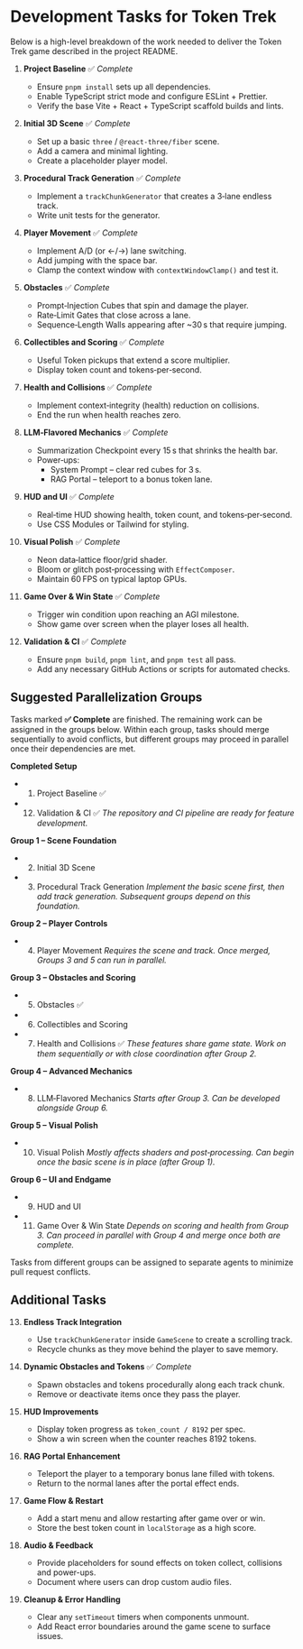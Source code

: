 # Development Tasks for Token Trek

Below is a high-level breakdown of the work needed to deliver the Token Trek game described in the project README.

1. **Project Baseline** ✅ *Complete*
   - Ensure `pnpm install` sets up all dependencies.
   - Enable TypeScript strict mode and configure ESLint + Prettier.
   - Verify the base Vite + React + TypeScript scaffold builds and lints.

2. **Initial 3D Scene** ✅ *Complete*
   - Set up a basic `three` / `@react-three/fiber` scene.
   - Add a camera and minimal lighting.
   - Create a placeholder player model.

3. **Procedural Track Generation** ✅ *Complete*
   - Implement a `trackChunkGenerator` that creates a 3‑lane endless track.
   - Write unit tests for the generator.

4. **Player Movement** ✅ *Complete*
   - Implement A/D (or ←/→) lane switching.
   - Add jumping with the space bar.
   - Clamp the context window with `contextWindowClamp()` and test it.

5. **Obstacles** ✅ *Complete*
   - Prompt‑Injection Cubes that spin and damage the player.
   - Rate‑Limit Gates that close across a lane.
   - Sequence‑Length Walls appearing after ~30 s that require jumping.

6. **Collectibles and Scoring** ✅ *Complete*
   - Useful Token pickups that extend a score multiplier.
   - Display token count and tokens‑per‑second.

7. **Health and Collisions** ✅ *Complete*
   - Implement context‑integrity (health) reduction on collisions.
   - End the run when health reaches zero.

8. **LLM‑Flavored Mechanics** ✅ *Complete*
   - Summarization Checkpoint every 15 s that shrinks the health bar.
   - Power‑ups:
     - System Prompt – clear red cubes for 3 s.
     - RAG Portal – teleport to a bonus token lane.

9. **HUD and UI** ✅ *Complete*
   - Real‑time HUD showing health, token count, and tokens‑per‑second.
   - Use CSS Modules or Tailwind for styling.

10. **Visual Polish** ✅ *Complete*
    - Neon data‑lattice floor/grid shader.
    - Bloom or glitch post‑processing with `EffectComposer`.
    - Maintain 60 FPS on typical laptop GPUs.

11. **Game Over & Win State** ✅ *Complete*
    - Trigger win condition upon reaching an AGI milestone.
    - Show game over screen when the player loses all health.

12. **Validation & CI** ✅ *Complete*
    - Ensure `pnpm build`, `pnpm lint`, and `pnpm test` all pass.
    - Add any necessary GitHub Actions or scripts for automated checks.

## Suggested Parallelization Groups

Tasks marked **✅ Complete** are finished. The remaining work can be assigned in
the groups below. Within each group, tasks should merge sequentially to avoid
conflicts, but different groups may proceed in parallel once their dependencies
are met.

**Completed Setup**
  - 1. Project Baseline ✅
  - 12. Validation & CI ✅
  *The repository and CI pipeline are ready for feature development.*

**Group 1 – Scene Foundation**
  - 2. Initial 3D Scene
  - 3. Procedural Track Generation
  *Implement the basic scene first, then add track generation. Subsequent groups
  depend on this foundation.*

**Group 2 – Player Controls**
  - 4. Player Movement
  *Requires the scene and track. Once merged, Groups 3 and 5 can run in parallel.*

**Group 3 – Obstacles and Scoring**
  - 5. Obstacles ✅
  - 6. Collectibles and Scoring
  - 7. Health and Collisions ✅
  *These features share game state. Work on them sequentially or with close
  coordination after Group 2.*

**Group 4 – Advanced Mechanics**
  - 8. LLM‑Flavored Mechanics
  *Starts after Group 3. Can be developed alongside Group 6.*

**Group 5 – Visual Polish**
  - 10. Visual Polish
  *Mostly affects shaders and post‑processing. Can begin once the basic scene is
  in place (after Group 1).*

**Group 6 – UI and Endgame**
  - 9. HUD and UI
  - 11. Game Over & Win State
  *Depends on scoring and health from Group 3. Can proceed in parallel with
  Group 4 and merge once both are complete.*

Tasks from different groups can be assigned to separate agents to minimize pull
request conflicts.


## Additional Tasks

13. **Endless Track Integration**
    - Use `trackChunkGenerator` inside `GameScene` to create a scrolling track.
    - Recycle chunks as they move behind the player to save memory.

14. **Dynamic Obstacles and Tokens** ✅ *Complete*
    - Spawn obstacles and tokens procedurally along each track chunk.
    - Remove or deactivate items once they pass the player.

15. **HUD Improvements**
    - Display token progress as `token_count / 8192` per spec.
    - Show a win screen when the counter reaches 8192 tokens.

16. **RAG Portal Enhancement**
    - Teleport the player to a temporary bonus lane filled with tokens.
    - Return to the normal lanes after the portal effect ends.

17. **Game Flow & Restart**
    - Add a start menu and allow restarting after game over or win.
    - Store the best token count in `localStorage` as a high score.

18. **Audio & Feedback**
    - Provide placeholders for sound effects on token collect, collisions and power-ups.
    - Document where users can drop custom audio files.

19. **Cleanup & Error Handling**
    - Clear any `setTimeout` timers when components unmount.
    - Add React error boundaries around the game scene to surface issues.

